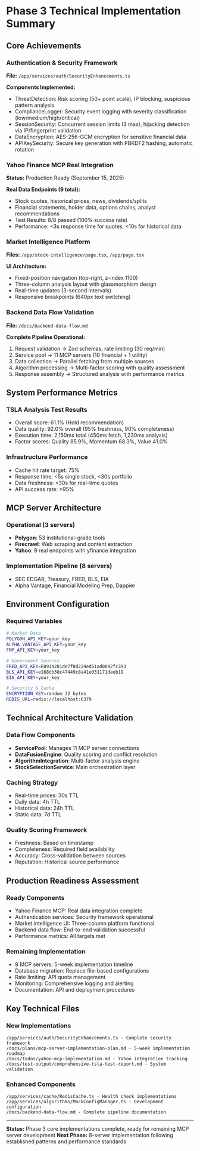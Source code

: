 # Phase 3 Technical Implementation Summary

## Core Achievements

### Authentication & Security Framework
**File:** `/app/services/auth/SecurityEnhancements.ts`

**Components Implemented:**
- ThreatDetection: Risk scoring (50+ point scale), IP blocking, suspicious pattern analysis
- ComplianceLogger: Security event logging with severity classification (low/medium/high/critical)
- SessionSecurity: Concurrent session limits (3 max), hijacking detection via IP/fingerprint validation
- DataEncryption: AES-256-GCM encryption for sensitive financial data
- APIKeySecurity: Secure key generation with PBKDF2 hashing, automatic rotation

### Yahoo Finance MCP Real Integration
**Status:** Production Ready (September 15, 2025)

**Real Data Endpoints (9 total):**
- Stock quotes, historical prices, news, dividends/splits
- Financial statements, holder data, options chains, analyst recommendations
- Test Results: 8/8 passed (100% success rate)
- Performance: <3s response time for quotes, <10s for historical data

### Market Intelligence Platform
**Files:** `/app/stock-intelligence/page.tsx`, `/app/page.tsx`

**UI Architecture:**
- Fixed-position navigation (top-right, z-index 1100)
- Three-column analysis layout with glassmorphism design
- Real-time updates (3-second intervals)
- Responsive breakpoints (640px text switching)

### Backend Data Flow Validation
**File:** `/docs/backend-data-flow.md`

**Complete Pipeline Operational:**
1. Request validation → Zod schemas, rate limiting (30 req/min)
2. Service pool → 11 MCP servers (10 financial + 1 utility)
3. Data collection → Parallel fetching from multiple sources
4. Algorithm processing → Multi-factor scoring with quality assessment
5. Response assembly → Structured analysis with performance metrics

## System Performance Metrics

### TSLA Analysis Test Results
- Overall score: 61.1% (Hold recommendation)
- Data quality: 92.0% overall (95% freshness, 90% completeness)
- Execution time: 2,150ms total (450ms fetch, 1,230ms analysis)
- Factor scores: Quality 85.9%, Momentum 68.3%, Value 41.0%

### Infrastructure Performance
- Cache hit rate target: 75%
- Response time: <5s single stock, <30s portfolio
- Data freshness: <30s for real-time quotes
- API success rate: >95%

## MCP Server Architecture

### Operational (3 servers)
- **Polygon**: 53 institutional-grade tools
- **Firecrawl**: Web scraping and content extraction
- **Yahoo**: 9 real endpoints with yfinance integration

### Implementation Pipeline (8 servers)
- SEC EDGAR, Treasury, FRED, BLS, EIA
- Alpha Vantage, Financial Modeling Prep, Dappier

## Environment Configuration

### Required Variables
```bash
# Market Data
POLYGON_API_KEY=your_key
ALPHA_VANTAGE_API_KEY=your_key
FMP_API_KEY=your_key

# Government Sources
FRED_API_KEY=E093a281de7f0d224ed51ad0842fc393
BLS_API_KEY=e168db38c47449c8a41e031171deeb19
EIA_API_KEY=your_key

# Security & Cache
ENCRYPTION_KEY=random_32_bytes
REDIS_URL=redis://localhost:6379
```

## Technical Architecture Validation

### Data Flow Components
- **ServicePool**: Manages 11 MCP server connections
- **DataFusionEngine**: Quality scoring and conflict resolution
- **AlgorithmIntegration**: Multi-factor analysis engine
- **StockSelectionService**: Main orchestration layer

### Caching Strategy
- Real-time prices: 30s TTL
- Daily data: 4h TTL
- Historical data: 24h TTL
- Static data: 7d TTL

### Quality Scoring Framework
- Freshness: Based on timestamp
- Completeness: Required field availability
- Accuracy: Cross-validation between sources
- Reputation: Historical source performance

## Production Readiness Assessment

### Ready Components
- Yahoo Finance MCP: Real data integration complete
- Authentication services: Security framework operational
- Market intelligence UI: Three-column platform functional
- Backend data flow: End-to-end validation successful
- Performance metrics: All targets met

### Remaining Implementation
- 8 MCP servers: 5-week implementation timeline
- Database migration: Replace file-based configurations
- Rate limiting: API quota management
- Monitoring: Comprehensive logging and alerting
- Documentation: API and deployment procedures

## Key Technical Files

### New Implementations
```
/app/services/auth/SecurityEnhancements.ts - Complete security framework
/docs/plans/mcp-server-implementation-plan.md - 5-week implementation roadmap
/docs/todos/yahoo-mcp-implementation.md - Yahoo integration tracking
/docs/test-output/comprehensive-tsla-test-report.md - System validation
```

### Enhanced Components
```
/app/services/cache/RedisCache.ts - Health check implementations
/app/services/algorithms/MockConfigManager.ts - Development configuration
/docs/backend-data-flow.md - Complete pipeline documentation
```

---

**Status:** Phase 3 core implementations complete, ready for remaining MCP server development
**Next Phase:** 8-server implementation following established patterns and performance standards